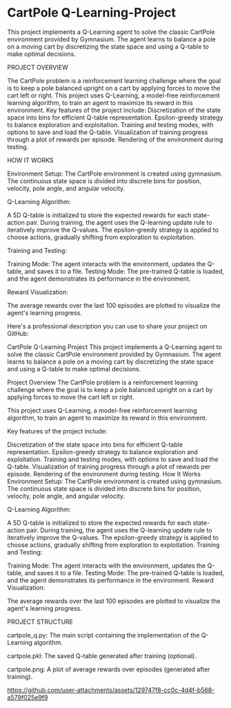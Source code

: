 # CartPole Q-Learning-Project
This project implements a Q-Learning agent to solve the classic CartPole environment provided by Gymnasium. The agent learns to balance a pole on a moving cart by discretizing the state space and using a Q-table to make optimal decisions.

PROJECT OVERVIEW

The CartPole problem is a reinforcement learning challenge where the goal is to keep a pole balanced upright on a cart by applying forces to move the cart left or right. This project uses Q-Learning, a model-free reinforcement learning algorithm, to train an agent to maximize its reward in this environment.
Key features of the project include:
Discretization of the state space into bins for efficient Q-table representation.
Epsilon-greedy strategy to balance exploration and exploitation.
Training and testing modes, with options to save and load the Q-table.
Visualization of training progress through a plot of rewards per episode.
Rendering of the environment during testing.

HOW IT WORKS

Environment Setup:
The CartPole environment is created using gymnasium. The continuous state space is divided into discrete bins for position, velocity, pole angle, and angular velocity.

Q-Learning Algorithm:

A 5D Q-table is initialized to store the expected rewards for each state-action pair.
During training, the agent uses the Q-learning update rule to iteratively improve the Q-values.
The epsilon-greedy strategy is applied to choose actions, gradually shifting from exploration to exploitation.

Training and Testing:

Training Mode: The agent interacts with the environment, updates the Q-table, and saves it to a file.
Testing Mode: The pre-trained Q-table is loaded, and the agent demonstrates its performance in the environment.

Reward Visualization:

The average rewards over the last 100 episodes are plotted to visualize the agent's learning progress.


Here's a professional description you can use to share your project on GitHub:

CartPole Q-Learning Project
This project implements a Q-Learning agent to solve the classic CartPole environment provided by Gymnasium. The agent learns to balance a pole on a moving cart by discretizing the state space and using a Q-table to make optimal decisions.

Project Overview
The CartPole problem is a reinforcement learning challenge where the goal is to keep a pole balanced upright on a cart by applying forces to move the cart left or right.

This project uses Q-Learning, a model-free reinforcement learning algorithm, to train an agent to maximize its reward in this environment.

Key features of the project include:

Discretization of the state space into bins for efficient Q-table representation.
Epsilon-greedy strategy to balance exploration and exploitation.
Training and testing modes, with options to save and load the Q-table.
Visualization of training progress through a plot of rewards per episode.
Rendering of the environment during testing.
How It Works
Environment Setup:
The CartPole environment is created using gymnasium. The continuous state space is divided into discrete bins for position, velocity, pole angle, and angular velocity.

Q-Learning Algorithm:

A 5D Q-table is initialized to store the expected rewards for each state-action pair.
During training, the agent uses the Q-learning update rule to iteratively improve the Q-values.
The epsilon-greedy strategy is applied to choose actions, gradually shifting from exploration to exploitation.
Training and Testing:

Training Mode: The agent interacts with the environment, updates the Q-table, and saves it to a file.
Testing Mode: The pre-trained Q-table is loaded, and the agent demonstrates its performance in the environment.
Reward Visualization:

The average rewards over the last 100 episodes are plotted to visualize the agent's learning progress.

PROJECT STRUCTURE

cartpole_q.py: The main script containing the implementation of the Q-Learning algorithm.

cartpole.pkl: The saved Q-table generated after training (optional).

cartpole.png: A plot of average rewards over episodes (generated after training).

https://github.com/user-attachments/assets/129747f8-cc0c-4d4f-b568-a579f025e9f9

